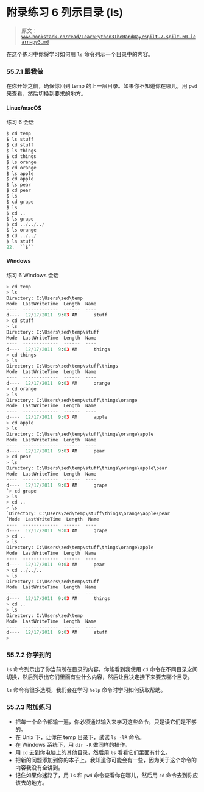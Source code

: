 # 附录练习 6 列示目录 (ls)

> 原文：[`www.bookstack.cn/read/LearnPython3TheHardWay/spilt.7.spilt.60.learn-py3.md`](https://www.bookstack.cn/read/LearnPython3TheHardWay/spilt.7.spilt.60.learn-py3.md)

在这个练习中你将学习如何用 `ls` 命令列示一个目录中的内容。

### 55.7.1 跟我做

在你开始之前，确保你回到 temp 的上一层目录。如果你不知道你在哪儿，用 `pwd` 来查看，然后切换到要求的地方。

#### Linux/macOS

练习 6 会话

```py
$ cd temp
$ ls stuff
$ cd stuff
$ ls things
$ cd things
$ ls orange
$ cd orange
$ ls apple
$ cd apple
$ ls pear
$ cd pear
$ ls
$ cd grape
$ ls
$ cd ..
$ ls grape
$ cd ../../../
$ ls orange
$ cd ../../
$ ls stuff
22.  ``$``
```

#### Windows

练习 6 Windows 会话

```py
> cd temp
> ls
Directory: C:\Users\zed\temp
Mode  LastWriteTime  Length  Name
----  -------------  ------  ----
d----  12/17/2011  9:03 AM      stuff
> cd stuff
> ls
Directory: C:\Users\zed\temp\stuff
Mode  LastWriteTime  Length  Name
----  -------------  ------  ----
d----  12/17/2011  9:03 AM      things
> cd things
> ls
Directory: C:\Users\zed\temp\stuff\things
Mode  LastWriteTime  Length  Name
----  -------------  ------  ----
d----  12/17/2011  9:03 AM      orange
> cd orange
> ls
Directory: C:\Users\zed\temp\stuff\things\orange
Mode  LastWriteTime  Length  Name
----  -------------  ------  ----
d----  12/17/2011  9:03 AM      apple
> cd apple
> ls
Directory: C:\Users\zed\temp\stuff\things\orange\apple
Mode  LastWriteTime  Length  Name
----  -------------  ------  ----
d----  12/17/2011  9:03 AM      pear
> cd pear
> ls
Directory: C:\Users\zed\temp\stuff\things\orange\apple\pear
Mode  LastWriteTime  Length  Name
----  -------------  ------  ----
d----  12/17/2011  9:03 AM      grape
`> cd grape
> ls
> cd ..
> ls
`Directory: C:\Users\zed\temp\stuff\things\orange\apple\pear
`Mode  LastWriteTime  Length  Name
----  -------------  ------  ----
d----  12/17/2011  9:03 AM      grape
> cd ..
> ls
Directory: C:\Users\zed\temp\stuff\things\orange\apple
Mode  LastWriteTime  Length  Name
----  -------------  ------  ----
d----  12/17/2011  9:03 AM      pear
> cd ../../..
> ls
Directory: C:\Users\zed\temp\stuff
Mode  LastWriteTime  Length  Name
----  -------------  ------  ----
d----  12/17/2011  9:03 AM      things
> cd ..
> ls
Directory: C:\Users\zed\temp
Mode  LastWriteTime  Length  Name
----  -------------  ------  ----
d----  12/17/2011  9:03 AM      stuff
>
```

### 55.7.2 你学到的

`ls` 命令列示出了你当前所在目录的内容。你能看到我使用 `cd` 命令在不同目录之间切换，然后列示出它们里面有些什么内容，然后让我决定接下来要去哪个目录。

`ls` 命令有很多选项，我们会在学习 `help` 命令时学习如何获取帮助。

### 55.7.3 附加练习

*   把每一个命令都输一遍，你必须通过输入来学习这些命令，只是读它们是不够的。
*   在 Unix 下，让你在 temp 目录下，试试 `ls -lR` 命令。
*   在 Windows 系统下，用 `dir -R` 做同样的操作。
*   用 `cd` 去到你电脑上的其他目录，然后用 `ls` 看看它们里面有什么。
*   把新的问题添加到你的本子上。我知道你可能会有一些，因为关于这个命令的内容我没有全讲到。
*   记住如果你迷路了，用 `ls` 和 `pwd` 命令查看你在哪儿，然后用 `cd` 命令去到你应该去的地方。